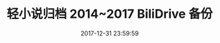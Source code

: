 ﻿---
title: 轻小说归档 2014~2017 BiliDrive 备份
date: 2017-12-31 23:59:59
tags:
---

<script>location.href='http://it-ebooks.flygon.net'+location.pathname;</script>